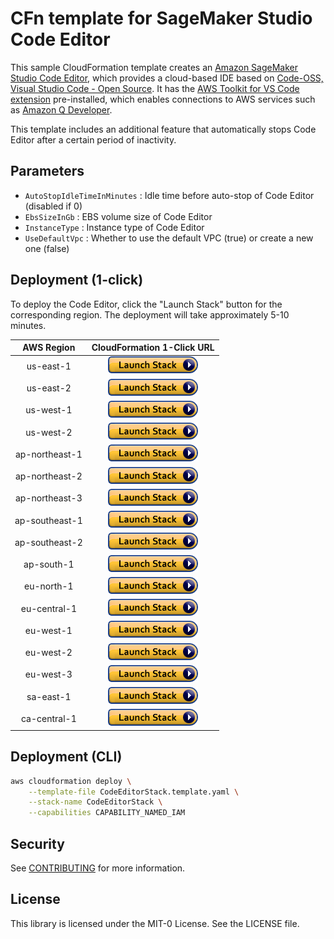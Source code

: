 # CFn template for SageMaker Studio Code Editor

This sample CloudFormation template creates an [Amazon SageMaker Studio Code Editor](https://docs.aws.amazon.com/sagemaker/latest/dg/code-editor.html), which provides a cloud-based IDE based on [Code-OSS, Visual Studio Code - Open Source](https://github.com/microsoft/vscode#visual-studio-code---open-source-code---oss). It has the [AWS Toolkit for VS Code extension](https://docs.aws.amazon.com/toolkit-for-vscode/latest/userguide/welcome.html) pre-installed, which enables connections to AWS services such as [Amazon Q Developer](https://aws.amazon.com/q/developer/).

This template includes an additional feature that automatically stops Code Editor after a certain period of inactivity.

## Parameters

- `AutoStopIdleTimeInMinutes` : Idle time before auto-stop of Code Editor (disabled if 0)
- `EbsSizeInGb` : EBS volume size of Code Editor
- `InstanceType` : Instance type of Code Editor
- `UseDefaultVpc` : Whether to use the default VPC (true) or create a new one (false)

## Deployment (1-click)

To deploy the Code Editor, click the "Launch Stack" button for the corresponding region. The deployment will take approximately 5-10 minutes.

|   AWS Region   |                                                                                                                                                                                                                                               CloudFormation 1-Click URL                                                                                                                                                                                                                                                |
| :------------: | :---------------------------------------------------------------------------------------------------------------------------------------------------------------------------------------------------------------------------------------------------------------------------------------------------------------------------------------------------------------------------------------------------------------------------------------------------------------------------------------------------------------------: |
|   us-east-1    |        [![Cloudformation Launch Stack button](images/cloudformation-launch-stack.png)](https://us-east-1.console.aws.amazon.com/cloudformation/home?region=us-east-1#/stacks/quickcreate?stackName=CodeEditorStack&templateURL=https://ws-assets-prod-iad-r-iad-ed304a55c2ca1aee.s3.us-east-1.amazonaws.com/9748a536-3a71-4f0e-a6cd-ece16c0e3487/cloudformation/CodeEditorStack.template.yaml&param_UseDefaultVpc=true&param_EbsSizeInGb=20&param_InstanceType=ml.t3.medium&param_AutoStopIdleTimeInMinutes=60)         |
|   us-east-2    |        [![Cloudformation Launch Stack button](images/cloudformation-launch-stack.png)](https://us-east-2.console.aws.amazon.com/cloudformation/home?region=us-east-2#/stacks/quickcreate?stackName=CodeEditorStack&templateURL=https://ws-assets-prod-iad-r-cmh-8d6e9c21a4dec77d.s3.us-east-2.amazonaws.com/9748a536-3a71-4f0e-a6cd-ece16c0e3487/cloudformation/CodeEditorStack.template.yaml&param_UseDefaultVpc=true&param_EbsSizeInGb=20&param_InstanceType=ml.t3.medium&param_AutoStopIdleTimeInMinutes=60)         |
|   us-west-1    |        [![Cloudformation Launch Stack button](images/cloudformation-launch-stack.png)](https://us-west-1.console.aws.amazon.com/cloudformation/home?region=us-west-1#/stacks/quickcreate?stackName=CodeEditorStack&templateURL=https://ws-assets-prod-iad-r-sfo-f61fc67057535f1b.s3.us-west-1.amazonaws.com/9748a536-3a71-4f0e-a6cd-ece16c0e3487/cloudformation/CodeEditorStack.template.yaml&param_UseDefaultVpc=true&param_EbsSizeInGb=20&param_InstanceType=ml.t3.medium&param_AutoStopIdleTimeInMinutes=60)         |
|   us-west-2    |        [![Cloudformation Launch Stack button](images/cloudformation-launch-stack.png)](https://us-west-2.console.aws.amazon.com/cloudformation/home?region=us-west-2#/stacks/quickcreate?stackName=CodeEditorStack&templateURL=https://ws-assets-prod-iad-r-pdx-f3b3f9f1a7d6a3d0.s3.us-west-2.amazonaws.com/9748a536-3a71-4f0e-a6cd-ece16c0e3487/cloudformation/CodeEditorStack.template.yaml&param_UseDefaultVpc=true&param_EbsSizeInGb=20&param_InstanceType=ml.t3.medium&param_AutoStopIdleTimeInMinutes=60)         |
| ap-northeast-1 | [![Cloudformation Launch Stack button](images/cloudformation-launch-stack.png)](https://ap-northeast-1.console.aws.amazon.com/cloudformation/home?region=ap-northeast-1#/stacks/quickcreate?stackName=CodeEditorStack&templateURL=https://ws-assets-prod-iad-r-nrt-2cb4b4649d0e0f94.s3.ap-northeast-1.amazonaws.com/9748a536-3a71-4f0e-a6cd-ece16c0e3487/cloudformation/CodeEditorStack.template.yaml&param_UseDefaultVpc=true&param_EbsSizeInGb=20&param_InstanceType=ml.t3.medium&param_AutoStopIdleTimeInMinutes=60) |
| ap-northeast-2 | [![Cloudformation Launch Stack button](images/cloudformation-launch-stack.png)](https://ap-northeast-2.console.aws.amazon.com/cloudformation/home?region=ap-northeast-2#/stacks/quickcreate?stackName=CodeEditorStack&templateURL=https://ws-assets-prod-iad-r-icn-ced060f0d38bc0b0.s3.ap-northeast-2.amazonaws.com/9748a536-3a71-4f0e-a6cd-ece16c0e3487/cloudformation/CodeEditorStack.template.yaml&param_UseDefaultVpc=true&param_EbsSizeInGb=20&param_InstanceType=ml.t3.medium&param_AutoStopIdleTimeInMinutes=60) |
| ap-northeast-3 | [![Cloudformation Launch Stack button](images/cloudformation-launch-stack.png)](https://ap-northeast-3.console.aws.amazon.com/cloudformation/home?region=ap-northeast-3#/stacks/quickcreate?stackName=CodeEditorStack&templateURL=https://ws-assets-prod-iad-r-kix-c2a28ad4e55ea53a.s3.ap-northeast-3.amazonaws.com/9748a536-3a71-4f0e-a6cd-ece16c0e3487/cloudformation/CodeEditorStack.template.yaml&param_UseDefaultVpc=true&param_EbsSizeInGb=20&param_InstanceType=ml.t3.medium&param_AutoStopIdleTimeInMinutes=60) |
| ap-southeast-1 | [![Cloudformation Launch Stack button](images/cloudformation-launch-stack.png)](https://ap-southeast-1.console.aws.amazon.com/cloudformation/home?region=ap-southeast-1#/stacks/quickcreate?stackName=CodeEditorStack&templateURL=https://ws-assets-prod-iad-r-sin-694a125e41645312.s3.ap-southeast-1.amazonaws.com/9748a536-3a71-4f0e-a6cd-ece16c0e3487/cloudformation/CodeEditorStack.template.yaml&param_UseDefaultVpc=true&param_EbsSizeInGb=20&param_InstanceType=ml.t3.medium&param_AutoStopIdleTimeInMinutes=60) |
| ap-southeast-2 | [![Cloudformation Launch Stack button](images/cloudformation-launch-stack.png)](https://ap-southeast-2.console.aws.amazon.com/cloudformation/home?region=ap-southeast-2#/stacks/quickcreate?stackName=CodeEditorStack&templateURL=https://ws-assets-prod-iad-r-syd-b04c62a5f16f7b2e.s3.ap-southeast-2.amazonaws.com/9748a536-3a71-4f0e-a6cd-ece16c0e3487/cloudformation/CodeEditorStack.template.yaml&param_UseDefaultVpc=true&param_EbsSizeInGb=20&param_InstanceType=ml.t3.medium&param_AutoStopIdleTimeInMinutes=60) |
|   ap-south-1   |       [![Cloudformation Launch Stack button](images/cloudformation-launch-stack.png)](https://ap-south-1.console.aws.amazon.com/cloudformation/home?region=ap-south-1#/stacks/quickcreate?stackName=CodeEditorStack&templateURL=https://ws-assets-prod-iad-r-bom-431207042d319a2d.s3.ap-south-1.amazonaws.com/9748a536-3a71-4f0e-a6cd-ece16c0e3487/cloudformation/CodeEditorStack.template.yaml&param_UseDefaultVpc=true&param_EbsSizeInGb=20&param_InstanceType=ml.t3.medium&param_AutoStopIdleTimeInMinutes=60)       |
|   eu-north-1   |       [![Cloudformation Launch Stack button](images/cloudformation-launch-stack.png)](https://eu-north-1.console.aws.amazon.com/cloudformation/home?region=eu-north-1#/stacks/quickcreate?stackName=CodeEditorStack&templateURL=https://ws-assets-prod-iad-r-arn-580aeca3990cef5a.s3.eu-north-1.amazonaws.com/9748a536-3a71-4f0e-a6cd-ece16c0e3487/cloudformation/CodeEditorStack.template.yaml&param_UseDefaultVpc=true&param_EbsSizeInGb=20&param_InstanceType=ml.t3.medium&param_AutoStopIdleTimeInMinutes=60)       |
|  eu-central-1  |    [![Cloudformation Launch Stack button](images/cloudformation-launch-stack.png)](https://eu-central-1.console.aws.amazon.com/cloudformation/home?region=eu-central-1#/stacks/quickcreate?stackName=CodeEditorStack&templateURL=https://ws-assets-prod-iad-r-fra-b129423e91500967.s3.eu-central-1.amazonaws.com/9748a536-3a71-4f0e-a6cd-ece16c0e3487/cloudformation/CodeEditorStack.template.yaml&param_UseDefaultVpc=true&param_EbsSizeInGb=20&param_InstanceType=ml.t3.medium&param_AutoStopIdleTimeInMinutes=60)    |
|   eu-west-1    |        [![Cloudformation Launch Stack button](images/cloudformation-launch-stack.png)](https://eu-west-1.console.aws.amazon.com/cloudformation/home?region=eu-west-1#/stacks/quickcreate?stackName=CodeEditorStack&templateURL=https://ws-assets-prod-iad-r-dub-85e3be25bd827406.s3.eu-west-1.amazonaws.com/9748a536-3a71-4f0e-a6cd-ece16c0e3487/cloudformation/CodeEditorStack.template.yaml&param_UseDefaultVpc=true&param_EbsSizeInGb=20&param_InstanceType=ml.t3.medium&param_AutoStopIdleTimeInMinutes=60)         |
|   eu-west-2    |        [![Cloudformation Launch Stack button](images/cloudformation-launch-stack.png)](https://eu-west-2.console.aws.amazon.com/cloudformation/home?region=eu-west-2#/stacks/quickcreate?stackName=CodeEditorStack&templateURL=https://ws-assets-prod-iad-r-lhr-cc4472a651221311.s3.eu-west-2.amazonaws.com/9748a536-3a71-4f0e-a6cd-ece16c0e3487/cloudformation/CodeEditorStack.template.yaml&param_UseDefaultVpc=true&param_EbsSizeInGb=20&param_InstanceType=ml.t3.medium&param_AutoStopIdleTimeInMinutes=60)         |
|   eu-west-3    |        [![Cloudformation Launch Stack button](images/cloudformation-launch-stack.png)](https://eu-west-3.console.aws.amazon.com/cloudformation/home?region=eu-west-3#/stacks/quickcreate?stackName=CodeEditorStack&templateURL=https://ws-assets-prod-iad-r-cdg-9e76383c31ad6229.s3.eu-west-3.amazonaws.com/9748a536-3a71-4f0e-a6cd-ece16c0e3487/cloudformation/CodeEditorStack.template.yaml&param_UseDefaultVpc=true&param_EbsSizeInGb=20&param_InstanceType=ml.t3.medium&param_AutoStopIdleTimeInMinutes=60)         |
|   sa-east-1    |        [![Cloudformation Launch Stack button](images/cloudformation-launch-stack.png)](https://sa-east-1.console.aws.amazon.com/cloudformation/home?region=sa-east-1#/stacks/quickcreate?stackName=CodeEditorStack&templateURL=https://ws-assets-prod-iad-r-gru-527b8c19222c1182.s3.sa-east-1.amazonaws.com/9748a536-3a71-4f0e-a6cd-ece16c0e3487/cloudformation/CodeEditorStack.template.yaml&param_UseDefaultVpc=true&param_EbsSizeInGb=20&param_InstanceType=ml.t3.medium&param_AutoStopIdleTimeInMinutes=60)         |
|  ca-central-1  |    [![Cloudformation Launch Stack button](images/cloudformation-launch-stack.png)](https://ca-central-1.console.aws.amazon.com/cloudformation/home?region=ca-central-1#/stacks/quickcreate?stackName=CodeEditorStack&templateURL=https://ws-assets-prod-iad-r-yul-5c2977cd61bca1f3.s3.ca-central-1.amazonaws.com/9748a536-3a71-4f0e-a6cd-ece16c0e3487/cloudformation/CodeEditorStack.template.yaml&param_UseDefaultVpc=true&param_EbsSizeInGb=20&param_InstanceType=ml.t3.medium&param_AutoStopIdleTimeInMinutes=60)    |

## Deployment (CLI)

```bash
aws cloudformation deploy \
    --template-file CodeEditorStack.template.yaml \
    --stack-name CodeEditorStack \
    --capabilities CAPABILITY_NAMED_IAM
```

## Security

See [CONTRIBUTING](CONTRIBUTING.md#security-issue-notifications) for more information.

## License

This library is licensed under the MIT-0 License. See the LICENSE file.
